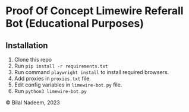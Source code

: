# Proof Of Concept Limewire Referall Bot (Educational Purposes)

## Installation

1. Clone this repo
2. Run `pip install -r requirements.txt`
3. Run command `playwright install` to install required browsers.
4. Add proxies in `proxies.txt` file.
5. Edit config variables in `limewire-bot.py` file.
6. Run `python3 limewire-bot.py`

© Bilal Nadeem, 2023